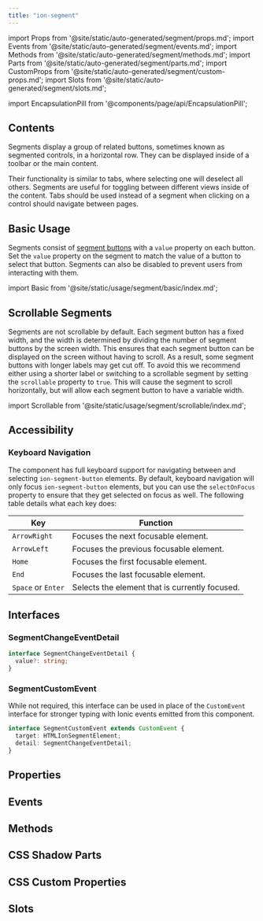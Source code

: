 ```yaml
---
title: "ion-segment"
---
```

import Props from '@site/static/auto-generated/segment/props.md';
import Events from '@site/static/auto-generated/segment/events.md';
import Methods from '@site/static/auto-generated/segment/methods.md';
import Parts from '@site/static/auto-generated/segment/parts.md';
import CustomProps from '@site/static/auto-generated/segment/custom-props.md';
import Slots from '@site/static/auto-generated/segment/slots.md';

<head>
  <title>ion-segment: API Documentation for Segmented Controls</title>
  <meta name="description" content="ion-segments display a group of related buttons—sometimes known as segmented controls. View our Segment API Documentation to learn more about usage." />
</head>

import EncapsulationPill from '@components/page/api/EncapsulationPill';

<EncapsulationPill type="shadow" />

<h2 className="table-of-contents__title">Contents</h2>

Segments display a group of related buttons, sometimes known as segmented controls, in a horizontal row. They can be displayed inside of a toolbar or the main content.

Their functionality is similar to tabs, where selecting one will deselect all others. Segments are useful for toggling between different views inside of the content. Tabs should be used instead of a segment when clicking on a control should navigate between pages.


## Basic Usage

Segments consist of [segment buttons](./segment-button) with a `value` property on each button. Set the `value` property on the segment to match the value of a button to select that button. Segments can also be disabled to prevent users from interacting with them.

import Basic from '@site/static/usage/segment/basic/index.md';

<Basic />


## Scrollable Segments

Segments are not scrollable by default. Each segment button has a fixed width, and the width is determined by dividing the number of segment buttons by the screen width. This ensures that each segment button can be displayed on the screen without having to scroll. As a result, some segment buttons with longer labels may get cut off. To avoid this we recommend either using a shorter label or switching to a scrollable segment by setting the `scrollable` property to `true`. This will cause the segment to scroll horizontally, but will allow each segment button to have a variable width.

import Scrollable from '@site/static/usage/segment/scrollable/index.md';

<Scrollable />


## Accessibility

### Keyboard Navigation

The component has full keyboard support for navigating between and selecting `ion-segment-button` elements. By default, keyboard navigation will only focus `ion-segment-button` elements, but you can use the `selectOnFocus` property to ensure that they get selected on focus as well. The following table details what each key does:

| Key                | Function                                                       |
| ------------------ | -------------------------------------------------------------- |
| `ArrowRight`       | Focuses the next focusable element.                            |
| `ArrowLeft`        | Focuses the previous focusable element.                        |
| `Home`             | Focuses the first focusable element.                           |
| `End`              | Focuses the last focusable element.                            |
| `Space` or `Enter` | Selects the element that is currently focused.                 |

## Interfaces

### SegmentChangeEventDetail

```typescript
interface SegmentChangeEventDetail {
  value?: string;
}
```

### SegmentCustomEvent

While not required, this interface can be used in place of the `CustomEvent` interface for stronger typing with Ionic events emitted from this component.

```typescript
interface SegmentCustomEvent extends CustomEvent {
  target: HTMLIonSegmentElement;
  detail: SegmentChangeEventDetail;
}
```


## Properties
<Props />

## Events
<Events />

## Methods
<Methods />

## CSS Shadow Parts
<Parts />

## CSS Custom Properties
<CustomProps />

## Slots
<Slots />
